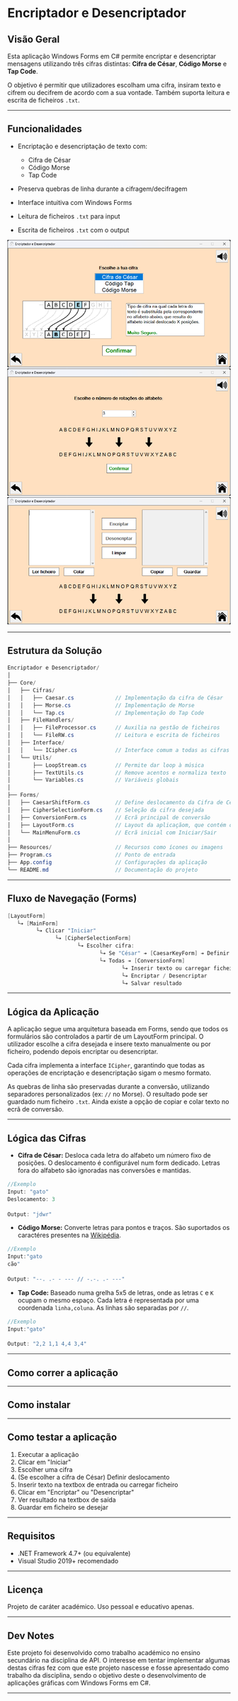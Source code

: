 ﻿# Encriptador e Desencriptador

## Visão Geral

Esta aplicação Windows Forms em C# permite encriptar e desencriptar mensagens utilizando três cifras distintas: **Cifra de César**, **Código Morse** e **Tap Code**.

O objetivo é permitir que utilizadores escolham uma cifra, insiram texto e cifrem ou decifrem de acordo com a sua vontade. Também suporta leitura e escrita de ficheiros `.txt`.

---

## Funcionalidades

* Encriptação e desencriptação de texto com:

  * Cifra de César
  * Código Morse
  * Tap Code
* Preserva quebras de linha durante a cifragem/decifragem
* Interface intuitiva com Windows Forms
* Leitura de ficheiros `.txt` para input
* Escrita de ficheiros `.txt` com o output

![Cifras](https://github.com/jdpmad/EncrypTool/blob/main/Resources/Cipher.png)
![César](https://github.com/jdpmad/EncrypTool/blob/main/Resources/Caesar.png)
![Conversão](https://github.com/jdpmad/EncrypTool/blob/main/Resources/Conv.png)

---

## Estrutura da Solução

```c#
Encriptador e Desencriptador/
│
├── Core/
│   ├── Cifras/
│   │   ├── Caesar.cs             // Implementação da cifra de César
│   │   ├── Morse.cs              // Implementação de Morse
│   │   └── Tap.cs                // Implementação do Tap Code
│   ├── FileHandlers/
│   │   ├── FileProcessor.cs      // Auxilia na gestão de ficheiros
│   │   └── FileRW.cs             // Leitura e escrita de ficheiros
│   ├── Interface/
│   │   └── ICipher.cs            // Interface comum a todas as cifras
│   └── Utils/
│       ├── LoopStream.cs         // Permite dar loop à música 
│       ├── TextUtils.cs          // Remove acentos e normaliza texto
│       └── Variables.cs          // Variáveis globais
│
├── Forms/
│   ├── CaesarShiftForm.cs        // Define deslocamento da Cifra de César
│   ├── CipherSelectionForm.cs    // Seleção da cifra desejada
│   ├── ConversionForm.cs         // Ecrã principal de conversão
│   ├── LayoutForm.cs             // Layout da aplicaçãom, que contém os outros (form pai)
│   └── MainMenuForm.cs           // Ecrã inicial com Iniciar/Sair
│
├── Resources/                    // Recursos como ícones ou imagens
├── Program.cs                    // Ponto de entrada
├── App.config                    // Configurações da aplicação
└── README.md                     // Documentação do projeto
```

---

## Fluxo de Navegação (Forms)

```c#
[LayoutForm]
   └➔ [MainForm]
         └➔ Clicar "Iniciar"
               └➔ [CipherSelectionForm]
                      └➔ Escolher cifra:
                             └➔ Se "César" ➔ [CaesarKeyForm] ➔ Definir deslocamento
                             └➔ Todas ➔ [ConversionForm]
                                    └➔ Inserir texto ou carregar ficheiro
                                    └➔ Encriptar / Desencriptar
                                    └➔ Salvar resultado
```

---

## Lógica da Aplicação

A aplicação segue uma arquitetura baseada em Forms, sendo que todos os formulários são controlados a partir de um LayoutForm principal. O utilizador escolhe a cifra desejada e insere texto manualmente ou por ficheiro, podendo depois encriptar ou desencriptar.

Cada cifra implementa a interface `ICipher`, garantindo que todas as operações de encriptação e desencriptação sigam o mesmo formato.

As quebras de linha são preservadas durante a conversão, utilizando separadores personalizados (ex: `//` no Morse). O resultado pode ser guardado num ficheiro `.txt`. Ainda existe a opção de copiar e colar texto no ecrã de conversão.

---

## Lógica das Cifras

- **Cifra de César:** Desloca cada letra do alfabeto um número fixo de posições. O deslocamento é configurável num form dedicado. Letras fora do alfabeto são ignoradas nas conversões e mantidas.
```c#
//Exemplo
Input: "gato"
Deslocamento: 3

Output: "jdwr"
```

- **Código Morse:** Converte letras para pontos e traços. São suportados os caractéres presentes na [Wikipédia](https://pt.wikipedia.org/wiki/C%C3%B3digo_Morse#Letras,_n%C3%BAmeros,_pontua%C3%A7%C3%B5es_e_sinais_especiais).
```c#
//Exemplo
Input:"gato
cão"

Output: "--. .- - --- // -.-. .- ---"
```

- **Tap Code:** Baseado numa grelha 5x5 de letras, onde as letras `C` e `K` ocupam o mesmo espaço. Cada letra é representada por uma coordenada `linha,coluna`. As linhas são separadas por `//`.
```c#
//Exemplo
Input:"gato"

Output: "2,2 1,1 4,4 3,4"
```
---

## Como correr a aplicação

---

## Como instalar

---

## Como testar a aplicação

1. Executar a aplicação
2. Clicar em "Iniciar"
3. Escolher uma cifra
4. (Se escolher a cifra de César) Definir deslocamento
5. Inserir texto na textbox de entrada ou carregar ficheiro
6. Clicar em "Encriptar" ou "Desencriptar"
7. Ver resultado na textbox de saída
8. Guardar em ficheiro se desejar

---

## Requisitos

* .NET Framework 4.7+ (ou equivalente)
* Visual Studio 2019+ recomendado

---

## Licença

Projeto de caráter académico. Uso pessoal e educativo apenas.

---

## Dev Notes

Este projeto foi desenvolvido como trabalho académico no ensino secundário na disciplina de API. O interesse em tentar implementar algumas destas cifras fez com que este projeto nascesse e fosse apresentado como trabalho da disciplina, sendo o objetivo deste o desenvolvimento de aplicações gráficas com Windows Forms em C#.

---